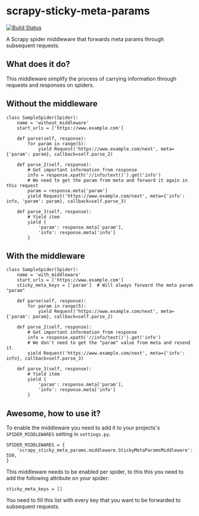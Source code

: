 # scrapy-sticky-meta-params

[![Build Status](https://travis-ci.com/heylouiz/scrapy-sticky-meta-params.svg?branch=master)](https://travis-ci.com/heylouiz/scrapy-sticky-meta-params)

A Scrapy spider middleware that forwards meta params through subsequent requests.

## What does it do?

This middleware simplify the process of carrying information through requests and responses on spiders.

## Without the middleware

    class SampleSpider(Spider):
        name = 'without_middleware'
        start_urls = ['https://www.example.com']

        def parse(self, response):
            for param in range(5):
                yield Request('https://www.example.com/next', meta={'param': param}, callback=self.parse_2)

        def parse_2(self, response):
            # Get important information from response
            info = response.xpath('//info/text()').get('info')
            # We need to get the param from meta and forward it again in this request
            param = response.meta['param']
            yield Request('https://www.example.com/next', meta={'info': info, 'param': param}, callback=self.parse_3)

        def parse_3(self, response):
            # Yield item
            yield {
                'param': response.meta['param'],
                'info': response.meta['info']
            }

## With the middleware

    class SampleSpider(Spider):
        name = 'with_middleware'
        start_urls = ['https://www.example.com']
        sticky_meta_keys = ['param']  # Will always forward the meta param "param"

        def parse(self, response):
            for param in range(5):
                yield Request('https://www.example.com/next', meta={'param': param}, callback=self.parse_2)

        def parse_2(self, response):
            # Get important information from response
            info = response.xpath('//info/text()').get('info')
            # We don't need to get the "param" value from meta and resend it.
            yield Request('https://www.example.com/next', meta={'info': info}, callback=self.parse_3)

        def parse_3(self, response):
            # Yield item
            yield {
                'param': response.meta['param'],
                'info': response.meta['info']
            }


## Awesome, how to use it?

To enable the middleware you need to add it to your projects's `SPIDER_MIDDLEWARES` setting in `settings.py`.

    SPIDER_MIDDLEWARES = {
        'scrapy_sticky_meta_params.middleware.StickyMetaParamsMiddleware': 550,
    }

This middleware needs to be enabled per spider, to this this you need to add the following attribute on your spider:

    sticky_meta_keys = []

You need to fill this list with every key that you want to be forwarded to subsequent requests.
